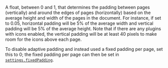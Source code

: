 A float, between 0 and 1, that determines the padding between pages
(vertically) and around the edges of pages (horizontally) based on the average
height and width of the pages in the document. For instance, if set to 0.05,
horizontal padding will be 5% of the average width and vertical padding will be
5% of the average height. Note that if there are any plugins with icons
enabled, the vertical padding will be at least 40 pixels to make room for the
icons above each page. 

To disable adaptive padding and instead used a fixed padding per page, set this
to 0; the fixed padding per page can then be set in
[`settings.fixedPadding`](#fixedPadding).

